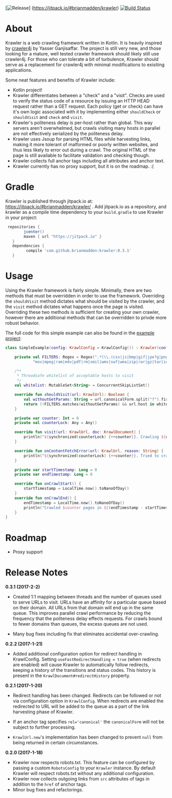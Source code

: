 [![Release](https://jitpack.io/v/brianmadden/krawler.svg)]
(https://jitpack.io/#brianmadden/krawler) [![Build Status](https://travis-ci.org/brianmadden/krawler.svg?branch=master)](https://travis-ci.org/brianmadden/krawler)

About
=====

Krawler is a web crawling framework written in Kotlin. It is heavily inspired by
[crawler4j](https://github.com/yasserg/crawler4j) by Yasser Ganjisaffar. The project 
is still very new, and those looking for a mature, well tested crawler framework should
likely still use crawler4j. For those who can tolerate a bit of turbulence, Krawler should serve as
a replacement for crawler4j with minimal modifications to exisiting applications.
 
Some neat features and benefits of Krawler include:

* Kotlin project!
* Krawler differentiates between a "check" and a "visit". 
Checks are used to verify the status code of a resource by issuing an HTTP HEAD request rather than a GET request.
Each policy (get or check) can have it's own logic associated with it by implementing 
either `shouldCheck` or `shouldVisit` and `check` and `visit`.
* Krawler's politeness delay is per-host rather than global. This way servers aren't overwhelmed, but crawls visiting
many hosts in parallel are not effectively serialized by the politeness delay.
* Krawler uses Jsoup for parsing HTML files while harvesting links, making it more tolerant of malformed or 
poorly written websites, and thus less likely to error out during a crawl. The original HTML of the page is
still available to facilitate validation and checking though.
* Krawler collects full anchor tags including all attributes and anchor text.
* Krawler currently has no proxy support, but it is on the roadmap. :(

Gradle
======
Krawler is published through jitpack.io at: https://jitpack.io/#brianmadden/krawler/ . Add jitpack.io as a repository, and krawler as a compile time dependency to your `build.gradle` to use Krawler in your project:

```groovy
 repositories {
        jcenter()
        maven { url "https://jitpack.io" }
   }
   dependencies {
         compile 'com.github.brianmadden:krawler:0.3.1'
   }

```

Usage
=====
Using the Krawler framework is fairly simple. Minimally, there are two methods that must be overridden
in order to use the framework. Overriding the `shouldVisit` method dictates what should be visited by
the crawler, and the `visit` method dictates what happens once the page is visited. Overriding these
two methods is sufficient for creating your own crawler, however there are additional methods that
can be overridden to privde more robust behavior.

The full code for this simple example can also be found in the [example project](...):
```kotlin
class SimpleExample(config: KrawlConfig = KrawlConfig()) : Krawler(config) {

    private val FILTERS: Regex = Regex(".*(\\.(css|js|bmp|gif|jpe?g|png|tiff?|mid|mp2|mp3|mp4|wav|avi|" +
            "mov|mpeg|ram|m4v|pdf|rm|smil|wmv|swf|wma|zip|rar|gz|tar|ico))$", RegexOption.IGNORE_CASE)

    /**
     * Threadsafe whitelist of acceptable hosts to visit
     */
    val whitelist: MutableSet<String> = ConcurrentSkipListSet()

    override fun shouldVisit(url: KrawlUrl): Boolean {
        val withoutGetParams: String = url.canonicalForm.split("?").first()
        return (!FILTERS.matches(withoutGetParams) && url.host in whitelist)
    }

    private var counter: Int = 0
    private val counterLock: Any = Any()

    override fun visit(url: KrawlUrl, doc: KrawlDocument) {
        println("${synchronized(counterLock) {++counter}}. Crawling ${url.canonicalForm}")
    }

    override fun onContentFetchError(url: KrawlUrl, reason: String) {
        println("${synchronized(counterLock) {++counter}}. Tried to crawl ${url.canonicalForm} but failed to read the content.")
    }

    private var startTimestamp: Long = 0
    private var endTimestamp: Long = 0

    override fun onCrawlStart() {
        startTimestamp = LocalTime.now().toNanoOfDay()
    }
    override fun onCrawlEnd() {
        endTimestamp = LocalTime.now().toNanoOfDay()
        println("Crawled $counter pages in ${(endTimestamp - startTimestamp) / 1000000000.0} seconds.")
    }
}
```

Roadmap
=======
* Proxy support

Release Notes
=============
**0.3.1 (2017-2-2)**
- Created 1:1 mapping between threads and the number of queues used to serve URLs to visit. URLs have an
affinity for a particular queue based on their domain. All URLs from that domain will end up in the same
queue. This improves parallel crawl performance by reducing the frequency that the politeness delay
effects requests. For crawls bound to fewer domains than queues, the excess queues are not used.

- Many bug fixes including fix that eliminates accidental over-crawling.

**0.2.2 (2017-1-21)**
- Added additional configuration option for redirect handling in KrawlConfig. Setting
`useFastRedirectHandling = true` (when redirects are enabled) will cause Krawler to 
automatically follow redirects, keeping a history of the transitions and status codes.
This history is present in the `KrawlDocument#redirectHistory` property.


**0.2.1 (2017-1-20)**
- Redirect handling has been changed. Redirects can be followed or not via configuration
option in `KrawlConfig`. When redirects are enabled the redirected to URL will be added 
to the queue as a part of the link harvesting phase of Krawler.

- If an anchor tag specifies `rel='canonical'` the `canonicalForm` will not be subject
to further processing.

- `KrawlUrl.new`'s implementation has been changed to prevent `null` from being returned
in certain circumstances.


**0.2.0 (2017-1-18)** 

- Krawler now respects robots.txt. This feature can be configured by passing a custom `RobotsConfig` 
to your `Krawler` instance. By default Krawler will respect robots.txt without any additional configuration.
- Krawler now collects outgoing links from `src` attributes of tags in addition to the `href` of anchor tags.
- Minor bug fixes and refactorings.
